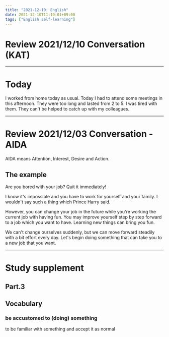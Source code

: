```yaml
---
title: "2021-12-10: English"
date: 2021-12-10T11:19:01+09:00
tags: ["English self-learning"]
---
```

# Review 2021/12/10 Conversation (KAT)

---
# Today
I worked from home today as usual.
Today I had to attend some meetings in this afternoon.
They were too long and lasted from 2 to 5.
I was tired with them.
They can't be helped to catch up with my colleagues.

---

# Review 2021/12/03 Conversation - AIDA
AIDA means Attention, Interest, Desire and Action.

## The example
Are you bored with your job?
Quit it immediately!

I know it's impossible and you have to work for yourself and your family.
I wouldn't say such a thing which Prince Harry said.

However, you can change your job in the future while you're working the current job with having fun.
You may improve yourself step by step forward to a job which you want to have.
Learning new things can bring you fun.

We can't change ourselves suddenly, but we can move forward steadily with a bit effort every day.
Let's begin doing something that can take you to a new job that you want.

---
# Study supplement
## Part.3
## Vocabulary
### be accustomed to (doing) something
to be familiar with something and accept it as normal
